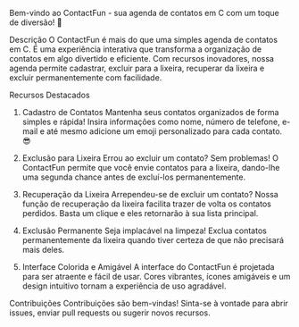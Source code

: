 Bem-vindo ao ContactFun - sua agenda de contatos em C com um toque de diversão! 🚀

Descrição
O ContactFun é mais do que uma simples agenda de contatos em C. É uma experiência interativa que transforma a organização de contatos em algo divertido e eficiente. Com recursos inovadores, nossa agenda permite cadastrar, excluir para a lixeira, recuperar da lixeira e excluir permanentemente com facilidade.

Recursos Destacados
1. Cadastro de Contatos
Mantenha seus contatos organizados de forma simples e rápida! Insira informações como nome, número de telefone, e-mail e até mesmo adicione um emoji personalizado para cada contato. 😎

2. Exclusão para Lixeira
Errou ao excluir um contato? Sem problemas! O ContactFun permite que você envie contatos para a lixeira, dando-lhe uma segunda chance antes de excluí-los permanentemente.

3. Recuperação da Lixeira
Arrependeu-se de excluir um contato? Nossa função de recuperação da lixeira facilita trazer de volta os contatos perdidos. Basta um clique e eles retornarão à sua lista principal.

4. Exclusão Permanente
Seja implacável na limpeza! Exclua contatos permanentemente da lixeira quando tiver certeza de que não precisará mais deles.

5. Interface Colorida e Amigável
A interface do ContactFun é projetada para ser atraente e fácil de usar. Cores vibrantes, ícones amigáveis e um design intuitivo tornam a experiência de uso agradável.


Contribuições
Contribuições são bem-vindas! Sinta-se à vontade para abrir issues, enviar pull requests ou sugerir novos recursos.
